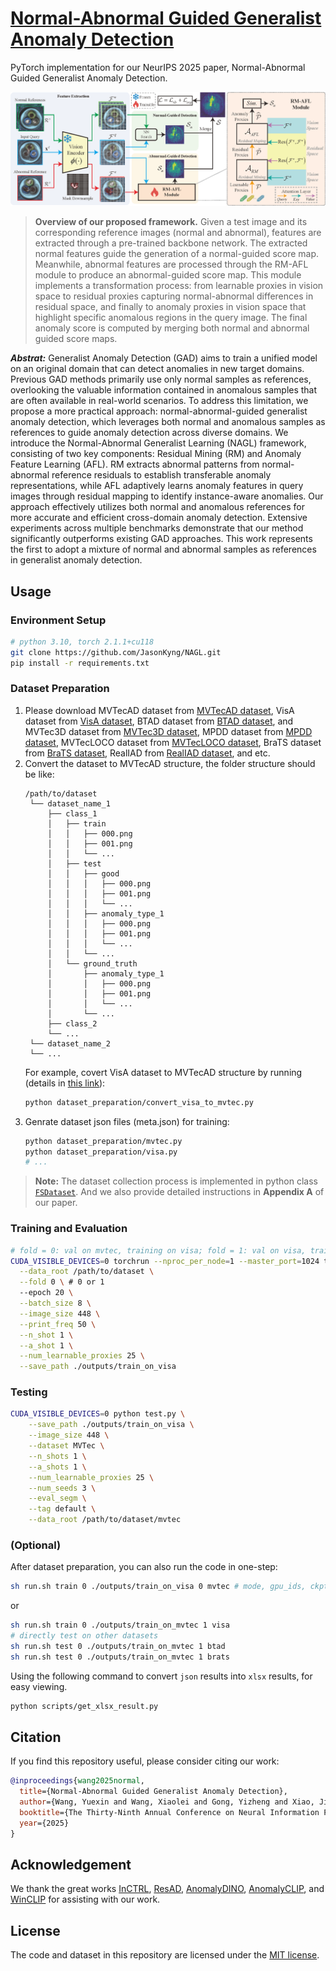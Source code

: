 # [Normal-Abnormal Guided Generalist Anomaly Detection](https://arxiv.org/abs/2510.00495)
PyTorch implementation for our NeurIPS 2025 paper, Normal-Abnormal Guided Generalist Anomaly Detection.

<!-- [**Normal-Abnormal Guided Generalist Anomaly Detection**](https://arxiv.org/abs/2510.00495) -->

<!-- Yuexin Wang, Xiaolei Wang, Yizheng Gong, Jimin Xiao -->

![Framework](assets/framework.png)
>**Overview of our proposed framework.** Given a test image and its corresponding reference images (normal and abnormal), features are extracted through a pre-trained backbone network. The extracted normal features guide the generation of a normal-guided score map. Meanwhile, abnormal features are processed through the RM-AFL module to produce an abnormal-guided score map. This module implements a transformation process: from learnable proxies in vision space to residual proxies capturing normal-abnormal differences in residual space, and finally to anomaly proxies in vision space that highlight specific anomalous regions in the query image. The final anomaly score is computed by merging both normal and abnormal guided score maps.

***Abstrat:*** Generalist Anomaly Detection (GAD) aims to train a unified model on an original domain that can detect anomalies in new target domains. Previous GAD methods primarily use only normal samples as references, overlooking the valuable information contained in anomalous samples that are often available in real-world scenarios. To address this limitation, we propose a more practical approach: normal-abnormal-guided generalist anomaly detection, which leverages both normal and anomalous samples as references to guide anomaly detection across diverse domains. We introduce the Normal-Abnormal Generalist Learning (NAGL) framework, consisting of two key components: Residual Mining (RM) and Anomaly Feature Learning (AFL). RM extracts abnormal patterns from normal-abnormal reference residuals to establish transferable anomaly representations, while AFL adaptively learns anomaly features in query images through residual mapping to identify instance-aware anomalies. Our approach effectively utilizes both normal and anomalous references for more accurate and efficient cross-domain anomaly detection. Extensive experiments across multiple benchmarks demonstrate that our method significantly outperforms existing GAD approaches. This work represents the first to adopt a mixture of normal and abnormal samples as references in generalist anomaly detection.

## Usage

### Environment Setup
```bash
# python 3.10, torch 2.1.1+cu118
git clone https://github.com/JasonKyng/NAGL.git
pip install -r requirements.txt
```

### Dataset Preparation
1. Please download MVTecAD dataset from [MVTecAD dataset](https://www.mvtec.com/de/unternehmen/forschung/datasets/mvtec-ad/), VisA dataset from [VisA dataset](https://amazon-visual-anomaly.s3.us-west-2.amazonaws.com/VisA_20220922.tar), BTAD dataset from [BTAD dataset](http://avires.dimi.uniud.it/papers/btad/btad.zip), and MVTec3D dataset from [MVTec3D dataset](https://www.mvtec.com/company/research/datasets/mvtec-3d-ad), MPDD dataset from [MPDD dataset](https://github.com/stepanje/MPDD), MVTecLOCO dataset from [MVTecLOCO dataset](https://www.mvtec.com/company/research/datasets/mvtec-loco), BraTS dataset from [BraTS dataset](https://www.kaggle.com/datasets/dschettler8854/brats-2021-task1), RealIAD from [RealIAD dataset](https://realiad4ad.github.io/Real-IAD/), and etc. 
2. Convert the dataset to MVTecAD structure, the folder structure should be like:
   ```
   /path/to/dataset
    └── dataset_name_1
        ├── class_1
        │   ├── train
        │   │   ├── 000.png
        │   │   ├── 001.png
        │   │   └── ...
        │   ├── test
        │   │   ├── good
        │   │   │   ├── 000.png
        │   │   │   ├── 001.png
        │   │   │   └── ...
        │   │   ├── anomaly_type_1
        │   │   │   ├── 000.png
        │   │   │   ├── 001.png
        │   │   │   └── ...
        │   │   └── ...
        │   └── ground_truth
        │       ├── anomaly_type_1
        │       │   ├── 000.png
        │       │   ├── 001.png
        │       │   └── ...
        │       └── ...
        ├── class_2
        └── ...
    └── dataset_name_2
    └── ...
   ```
   For example, covert VisA dataset to MVTecAD structure by running (details in [this link](https://github.com/amazon-science/spot-diff?tab=readme-ov-file#data-preparation)):
   ```bash
   python dataset_preparation/convert_visa_to_mvtec.py
   ```
3. Genrate dataset json files (meta.json) for training:
    ```bash
    python dataset_preparation/mvtec.py
    python dataset_preparation/visa.py
    # ...
    ```

> **Note:** The dataset collection process is implemented in python class [`FSDataset`](./utils/dataset.py). And we also provide detailed instructions in **Appendix A** of our paper.

### Training and Evaluation

```bash
# fold = 0: val on mvtec, training on visa; fold = 1: val on visa, training on mvtec
CUDA_VISIBLE_DEVICES=0 torchrun --nproc_per_node=1 --master_port=1024 train.py \
  --data_root /path/to/dataset \
  --fold 0 \ # 0 or 1
  --epoch 20 \
  --batch_size 8 \
  --image_size 448 \
  --print_freq 50 \
  --n_shot 1 \
  --a_shot 1 \
  --num_learnable_proxies 25 \
  --save_path ./outputs/train_on_visa
````

### Testing
```bash
CUDA_VISIBLE_DEVICES=0 python test.py \
    --save_path ./outputs/train_on_visa \
    --image_size 448 \
    --dataset MVTec \
    --n_shots 1 \
    --a_shots 1 \
    --num_learnable_proxies 25 \
    --num_seeds 3 \
    --eval_segm \
    --tag default \
    --data_root /path/to/dataset/mvtec
```

### (Optional)
After dataset preparation, you can also run the code in one-step:
```bash
sh run.sh train 0 ./outputs/train_on_visa 0 mvtec # mode, gpu_ids, ckpt_save_dir, fold, test_dataset
```
or
```bash
sh run.sh train 0 ./outputs/train_on_mvtec 1 visa
# directly test on other datasets
sh run.sh test 0 ./outputs/train_on_mvtec 1 btad
sh run.sh test 0 ./outputs/train_on_mvtec 1 brats
``` 

Using the following command to convert `json` results into `xlsx` results, for easy viewing.
```bash
python scripts/get_xlsx_result.py
```

## Citation
If you find this repository useful, please consider citing our work:
```bibtex
@inproceedings{wang2025normal,
  title={Normal-Abnormal Guided Generalist Anomaly Detection},
  author={Wang, Yuexin and Wang, Xiaolei and Gong, Yizheng and Xiao, Jimin},
  booktitle={The Thirty-Ninth Annual Conference on Neural Information Processing Systems},
  year={2025}
}
```

## Acknowledgement
We thank the great works [InCTRL](https://github.com/mala-lab/InCTRL), [ResAD](https://github.com/xcyao00/ResAD), [AnomalyDINO](https://github.com/dammsi/AnomalyDINO), [AnomalyCLIP](https://github.com/zqhang/AnomalyCLIP), and [WinCLIP](https://github.com/zqhang/Accurate-WinCLIP-pytorch) for assisting with our work.

## License
The code and dataset in this repository are licensed under the [MIT license](https://mit-license.org/).